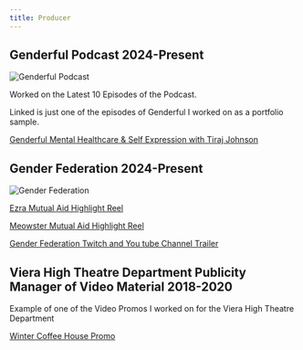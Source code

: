 ```yaml
---
title: Producer
---
```


## Genderful Podcast 2024-Present

![Genderful Podcast](/genderful_podcast.png)

Worked on the Latest 10 Episodes of the Podcast.

Linked is just one of the episodes of Genderful I worked on as a portfolio sample.

[Genderful Mental Healthcare & Self Expression with Tiraj Johnson](https://www.youtube.com/watch?v=kbabY1ZpYwo)

## Gender Federation 2024-Present

![Gender Federation](/gender_federaton.png)

[Ezra Mutual Aid Highlight Reel](https://youtu.be/Pd_kYcpyJ7I?feature=shared)

[Meowster Mutual Aid Highlight Reel](https://youtu.be/gmwZtYLCB-o?feature=shared)

[Gender Federation Twitch and You tube Channel Trailer](https://youtu.be/7_qmEv1ryBs?feature=shared)


## Viera High Theatre Department Publicity Manager of Video Material 2018-2020

Example of one of the Video Promos I worked on for the Viera High Theatre Department

[Winter Coffee House Promo](https://drive.google.com/file/d/1xfGqGVQjuqmtqCLTF1u1t_fLbZZq14ID/view?usp=sharing)